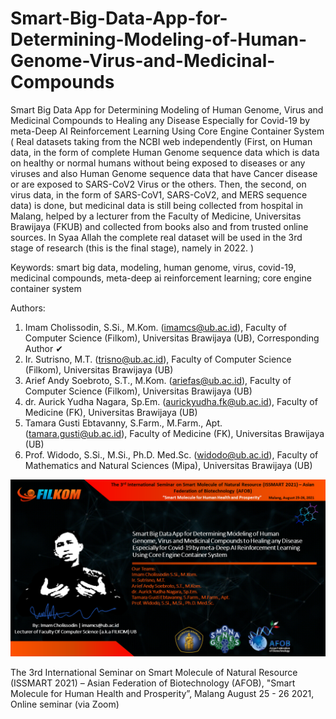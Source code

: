 # Smart-Big-Data-App-for-Determining-Modeling-of-Human-Genome-Virus-and-Medicinal-Compounds
Smart Big Data App for Determining Modeling of Human Genome, Virus and Medicinal Compounds to Healing any Disease Especially for Covid-19 by meta-Deep AI Reinforcement Learning Using Core Engine Container System ( Real datasets taking from the NCBI web independently (First, on Human data, in the form of complete Human Genome sequence data which is data on healthy or normal humans without being exposed to diseases or any viruses and also Human Genome sequence data that have Cancer disease or are exposed to SARS-CoV2 Virus or the others. Then, the second, on virus data, in the form of SARS-CoV1, SARS-CoV2, and MERS sequence data) is done, but medicinal data is still being collected from hospital in Malang, helped by a lecturer from the Faculty of Medicine, Universitas Brawijaya (FKUB) and collected from books also and from trusted online sources. In Syaa Allah the complete real dataset will be used in the 3rd stage of research (this is the final stage), namely in 2022. ) 

Keywords: smart big data, modeling, human genome, virus, covid-19, medicinal compounds, meta-deep ai reinforcement learning; core engine container system

Authors:
1. Imam Cholissodin, S.Si., M.Kom. (imamcs@ub.ac.id), Faculty of Computer Science (Filkom), Universitas Brawijaya (UB), Corresponding Author ✔
2. Ir. Sutrisno, M.T. (trisno@ub.ac.id), Faculty of Computer Science (Filkom), Universitas Brawijaya (UB)
3. Arief Andy Soebroto, S.T., M.Kom. (ariefas@ub.ac.id), Faculty of Computer Science (Filkom), Universitas Brawijaya (UB)
4. dr. Aurick Yudha Nagara, Sp.Em. (aurickyudha.fk@ub.ac.id), Faculty of Medicine (FK), Universitas Brawijaya (UB)
5. Tamara Gusti Ebtavanny, S.Farm., M.Farm., Apt. (tamara.gusti@ub.ac.id), Faculty of Medicine (FK), Universitas Brawijaya (UB)
7. Prof. Widodo, S.Si., M.Si., Ph.D. Med.Sc. (widodo@ub.ac.id), Faculty of Mathematics and Natural Sciences (Mipa), Universitas Brawijaya (UB)

![image](https://github.com/imamcs19/Smart-Big-Data-App-for-Determining-Modeling-of-Human-Genome-Virus-and-Medicinal-Compounds/blob/main/Cover%20PPT.png)


The 3rd International Seminar on Smart Molecule of Natural Resource (ISSMART 2021) – Asian Federation of Biotechnology (AFOB), "Smart Molecule for Human Health and Prosperity”, Malang August 25 - 26 2021, Online seminar (via Zoom)
